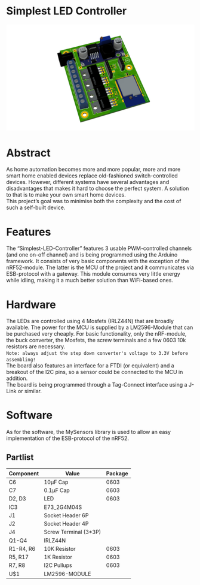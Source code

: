 # Simplest LED Controller

![rendering](hardware/rendering.png)

# Abstract
As home automation becomes more and more popular, more and more smart home enabled devices replace old-fashioned switch-controlled devices. However, different systems have several advantages and disadvantages that makes it hard to choose the perfect system. A solution to that is to make your own smart home devices.  
This project’s goal was to minimise both the complexity and the cost of such a self-built device. 

# Features
The “Simplest-LED-Controller” features 3 usable PWM-controlled channels (and one on-off channel) and is being programmed using the Arduino framework. It consists of very basic components with the exception of the nRF52-module. The latter is the MCU of the project and it communicates via ESB-protocol with a gateway. This module consumes very little energy while idling, making it a much better solution than WiFi-based ones.

# Hardware
The LEDs are controlled using 4 Mosfets (IRLZ44N) that are broadly available. The power for the MCU is supplied by a LM2596-Module that can be purchased very cheaply. For basic functionality, only the nRF-module, the buck converter, the Mosfets, the screw terminals and a few 0603 10k resistors are necessary.  
```Note: always adjust the step down converter's voltage to 3.3V before assembling!```  
The board also features an interface for a FTDI (or equivalent) and a breakout of the I2C pins, so a sensor could be connected to the MCU in addition.  
The board is being programmed through a Tag-Connect interface using a J-Link or similar.

# Software
As for the software, the MySensors library is used to allow an easy implementation of the ESB-protocol of the nRF52.


## Partlist

|Component           |Value                    | Package |
|--------------------|-------------------------|---------|
|C6                  | 10µF Cap                |0603     |
|C7                  | 0.1µF Cap               |0603     |
|D2, D3              | LED                     |0603     |
|IC3                 | E73_2G4M04S             |         |
|J1                  | Socket Header 6P        |         |
|J2                  | Socket Header 4P        |         |
|J4                  | Screw Terminal (3*3P)   |         |
|Q1-Q4               | IRLZ44N                 ||TO-220  |
|R1-R4, R6           | 10K Resistor            |0603     |
|R5, R17             | 1K Resistor             |0603     |
|R7, R8              | I2C Pullups             |0603     |
|U$1                 | LM2596-MODULE           |         |
